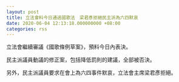 ```yaml
---
layout: post
title: 立法會料今日通過國歌法　梁君彥拒絕民主派為六四默哀
date: 2020-06-04 12:13:18.000000000 +08:00
categories: rss
---
```


立法會繼續審議《國歌條例草案》，預料今日內表決。

民主派議員動議的修正案，包括降低罰則的建議，全部被否決。

另外，民主派議員要求在會上為六四事件默哀，立法會主席梁君彥拒絕。
